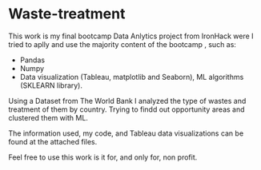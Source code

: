 # Waste-treatment


This work is my final bootcamp Data Anlytics project from IronHack were I tried to aplly and use the majority content of the bootcamp , such as:

- Pandas
- Numpy
- Data visualization (Tableau, matplotlib and Seaborn), ML algorithms (SKLEARN library).

Using a Dataset from The World Bank I analyzed the type of wastes and treatment of them by country. Trying to findd out opportunity areas and clustered them with ML.

The information used, my code, and Tableau data visualizations can be found at the attached files.

Feel free to use this work is it for, and only for, non profit.
